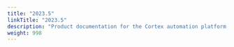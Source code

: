 ```yaml
---
title: "2023.5"
linkTitle: "2023.5"
description: "Product documentation for the Cortex automation platform, including guides, tutorials and reference documentation."
weight: 998
---
```

